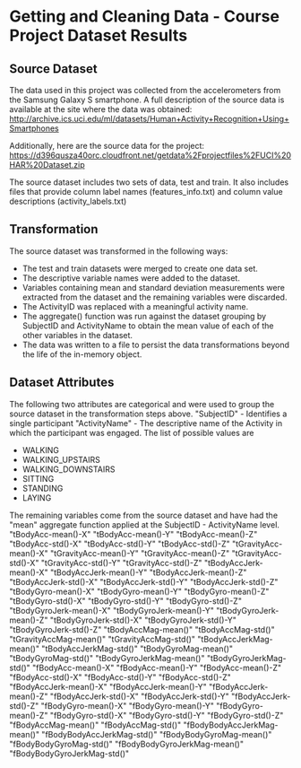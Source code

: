 Getting and Cleaning Data - Course Project Dataset Results
==========================================================

Source Dataset
--------------
The data used in this project was collected from the accelerometers from the Samsung Galaxy S smartphone. A full description of the source data is available at the site where the data was obtained: 
http://archive.ics.uci.edu/ml/datasets/Human+Activity+Recognition+Using+Smartphones 

Additionally, here are the source data for the project: 
https://d396qusza40orc.cloudfront.net/getdata%2Fprojectfiles%2FUCI%20HAR%20Dataset.zip 

The source dataset includes two sets of data, test and train. It also includes files that provide column label names (features_info.txt) and column value descriptions (activity_labels.txt)


Transformation
--------------
The source dataset was transformed in the following ways:
* The test and train datasets were merged to create one data set. 
* The descriptive variable names were added to the dataset.
* Variables containing mean and standard deviation measurements were extracted from the dataset and the remaining variables were discarded. 
* The ActivityID was replaced with a meaningful activity name.
* The aggregate() function was run against the dataset grouping by SubjectID and ActivityName to obtain the mean value of each of the other variables in the dataset.
* The data was written to a file to persist the data transformations beyond the life of the in-memory object. 


Dataset Attributes
------------------
The following two attributes are categorical and were used to group the source dataset in the transformation steps above.
"SubjectID" - Identifies a single participant
"ActivityName" - The descriptive name of the Activity in which the participant was engaged. The list of possible values are 
* WALKING
* WALKING_UPSTAIRS
* WALKING_DOWNSTAIRS
* SITTING
* STANDING
* LAYING

The remaining variables come from the source dataset and have had the "mean" aggregate function applied at the SubjectID - ActivityName level. 
"tBodyAcc-mean()-X"
"tBodyAcc-mean()-Y"
"tBodyAcc-mean()-Z"
"tBodyAcc-std()-X"
"tBodyAcc-std()-Y"
"tBodyAcc-std()-Z"
"tGravityAcc-mean()-X"
"tGravityAcc-mean()-Y"
"tGravityAcc-mean()-Z"
"tGravityAcc-std()-X"
"tGravityAcc-std()-Y"
"tGravityAcc-std()-Z"
"tBodyAccJerk-mean()-X"
"tBodyAccJerk-mean()-Y"
"tBodyAccJerk-mean()-Z"
"tBodyAccJerk-std()-X"
"tBodyAccJerk-std()-Y"
"tBodyAccJerk-std()-Z"
"tBodyGyro-mean()-X"
"tBodyGyro-mean()-Y"
"tBodyGyro-mean()-Z"
"tBodyGyro-std()-X"
"tBodyGyro-std()-Y"
"tBodyGyro-std()-Z"
"tBodyGyroJerk-mean()-X"
"tBodyGyroJerk-mean()-Y"
"tBodyGyroJerk-mean()-Z"
"tBodyGyroJerk-std()-X"
"tBodyGyroJerk-std()-Y"
"tBodyGyroJerk-std()-Z"
"tBodyAccMag-mean()"
"tBodyAccMag-std()"
"tGravityAccMag-mean()"
"tGravityAccMag-std()"
"tBodyAccJerkMag-mean()"
"tBodyAccJerkMag-std()"
"tBodyGyroMag-mean()"
"tBodyGyroMag-std()"
"tBodyGyroJerkMag-mean()"
"tBodyGyroJerkMag-std()"
"fBodyAcc-mean()-X"
"fBodyAcc-mean()-Y"
"fBodyAcc-mean()-Z"
"fBodyAcc-std()-X"
"fBodyAcc-std()-Y"
"fBodyAcc-std()-Z"
"fBodyAccJerk-mean()-X"
"fBodyAccJerk-mean()-Y"
"fBodyAccJerk-mean()-Z"
"fBodyAccJerk-std()-X"
"fBodyAccJerk-std()-Y"
"fBodyAccJerk-std()-Z"
"fBodyGyro-mean()-X"
"fBodyGyro-mean()-Y"
"fBodyGyro-mean()-Z"
"fBodyGyro-std()-X"
"fBodyGyro-std()-Y"
"fBodyGyro-std()-Z"
"fBodyAccMag-mean()"
"fBodyAccMag-std()"
"fBodyBodyAccJerkMag-mean()"
"fBodyBodyAccJerkMag-std()"
"fBodyBodyGyroMag-mean()"
"fBodyBodyGyroMag-std()"
"fBodyBodyGyroJerkMag-mean()"
"fBodyBodyGyroJerkMag-std()"